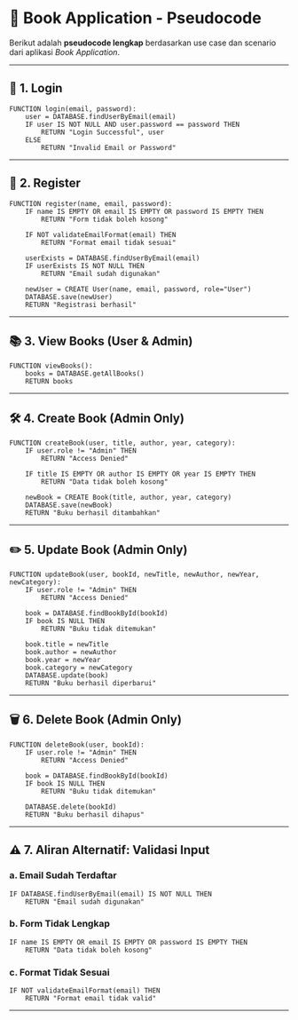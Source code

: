 # 📘 Book Application - Pseudocode

Berikut adalah **pseudocode lengkap** berdasarkan use case dan scenario dari aplikasi *Book Application*.

---

## 🔐 1. Login

```plaintext
FUNCTION login(email, password):
    user = DATABASE.findUserByEmail(email)
    IF user IS NOT NULL AND user.password == password THEN
        RETURN "Login Successful", user
    ELSE
        RETURN "Invalid Email or Password"
```

---

## 📝 2. Register

```plaintext
FUNCTION register(name, email, password):
    IF name IS EMPTY OR email IS EMPTY OR password IS EMPTY THEN
        RETURN "Form tidak boleh kosong"

    IF NOT validateEmailFormat(email) THEN
        RETURN "Format email tidak sesuai"

    userExists = DATABASE.findUserByEmail(email)
    IF userExists IS NOT NULL THEN
        RETURN "Email sudah digunakan"

    newUser = CREATE User(name, email, password, role="User")
    DATABASE.save(newUser)
    RETURN "Registrasi berhasil"
```

---

## 📚 3. View Books (User & Admin)

```plaintext
FUNCTION viewBooks():
    books = DATABASE.getAllBooks()
    RETURN books
```

---

## 🛠️ 4. Create Book (Admin Only)

```plaintext
FUNCTION createBook(user, title, author, year, category):
    IF user.role != "Admin" THEN
        RETURN "Access Denied"

    IF title IS EMPTY OR author IS EMPTY OR year IS EMPTY THEN
        RETURN "Data tidak boleh kosong"

    newBook = CREATE Book(title, author, year, category)
    DATABASE.save(newBook)
    RETURN "Buku berhasil ditambahkan"
```

---

## ✏️ 5. Update Book (Admin Only)

```plaintext
FUNCTION updateBook(user, bookId, newTitle, newAuthor, newYear, newCategory):
    IF user.role != "Admin" THEN
        RETURN "Access Denied"

    book = DATABASE.findBookById(bookId)
    IF book IS NULL THEN
        RETURN "Buku tidak ditemukan"

    book.title = newTitle
    book.author = newAuthor
    book.year = newYear
    book.category = newCategory
    DATABASE.update(book)
    RETURN "Buku berhasil diperbarui"
```

---

## 🗑️ 6. Delete Book (Admin Only)

```plaintext
FUNCTION deleteBook(user, bookId):
    IF user.role != "Admin" THEN
        RETURN "Access Denied"

    book = DATABASE.findBookById(bookId)
    IF book IS NULL THEN
        RETURN "Buku tidak ditemukan"

    DATABASE.delete(bookId)
    RETURN "Buku berhasil dihapus"
```

---

## ⚠️ 7. Aliran Alternatif: Validasi Input

### a. Email Sudah Terdaftar

```plaintext
IF DATABASE.findUserByEmail(email) IS NOT NULL THEN
    RETURN "Email sudah digunakan"
```

### b. Form Tidak Lengkap

```plaintext
IF name IS EMPTY OR email IS EMPTY OR password IS EMPTY THEN
    RETURN "Data tidak boleh kosong"
```

### c. Format Tidak Sesuai

```plaintext
IF NOT validateEmailFormat(email) THEN
    RETURN "Format email tidak valid"
```

---
